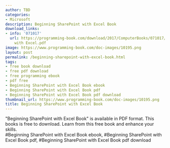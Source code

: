 ```yaml
---
author: TBD
categories:
- Microsoft
description: Beginning SharePoint with Excel Book
download_links:
- info: '071017'
  url: https://programming-book.com/download/2017/ComputerBooks/071017/Beginning SharePoint
    with Excel.pdf
image: https://www.programming-book.com/doc-images/10195.png
layout: post
permalink: /beginning-sharepoint-with-excel-book.html
tags:
- free book download
- free pdf download
- free programming ebook
- pdf free
- Beginning SharePoint with Excel Book ebook
- Beginning SharePoint with Excel Book pdf
- Beginning SharePoint with Excel Book pdf download
thumbnail_url: https://www.programming-book.com/doc-images/10195.png
title: Beginning SharePoint with Excel Book
---
```


 
<div class="item-desc text-justify">
  "Beginning SharePoint with Excel Book" is available in PDF format. This books is free to download. Learn from this free book and enhance your skills.
  <br>
  #Beginning SharePoint with Excel Book ebook, #Beginning SharePoint with Excel Book pdf, #Beginning SharePoint with Excel Book pdf download
</div>